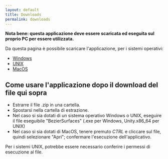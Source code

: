 ```yaml
---
layout: default
title: Downloads
permalink: downloads
---
```

**Nota bene: questa applicazione deve essere scaricata ed eseguita sul proprio PC per essere utilizzata.**

Da questa pagina è possibile scaricare l'applicazione, per i sistemi operativi:

- <a href="assets/downloadables/Windows.zip">Windows</a>
- <a href="assets/downloadables/Linux.zip">UNIX</a>
- <a href="assets/downloadables/MacOS.zip">MacOS</a>

## Come usare l'applicazione dopo il download del file qui sopra
- Estrarre il file .zip in una cartella. 
- Spostarsi nella cartella di estrazione.
- Nel caso si sia dotati di un sistema operativo Windows o UNIX, eseguire il file eseguibile "BezierSurfaces" (.exe per Windows, Unity.x86_64 per UNIX)
- Nel caso si sia dotati di MacOS, tenere premuto *CTRL* e cliccare sul file, quindi selezionare "Apri"; confermare l'esecuzione dell'applicativo.

Per i sistemi UNIX, potrebbe essere necessario conferire i permessi di esecuzione al file.